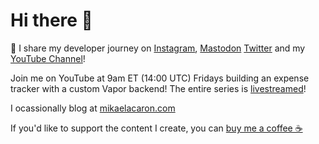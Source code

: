 # Hi there 👋

🦄 I share my developer journey on [Instagram](https://instagram.com/mikaelacaron), [Mastodon](https://swiftdevs.space/@mikaelacaron) [Twitter](https://twitter.com/mikaela__caron) and my [YouTube Channel](https://www.youtube.com/c/mikaelacaron)!

Join me on YouTube at 9am ET (14:00 UTC) Fridays building an expense tracker with a custom Vapor backend! The entire series is [livestreamed](https://youtube.com/playlist?list=PLomLuS7LD16dUsMq75rdGVKIOGalcElte)!

I ocassionally blog at [mikaelacaron.com](https://mikaelacaron.com)

If you'd like to support the content I create, you can [buy me a coffee ☕️](https://www.buymeacoffee.com/mikaelacaron)
